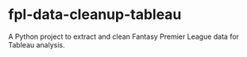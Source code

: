 # fpl-data-cleanup-tableau
A Python project to extract and clean Fantasy Premier League data for Tableau analysis.
